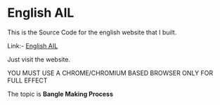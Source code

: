 # English AIL

This is the Source Code for the english website that I built.

Link:- [English AIL](https://vedabahu.github.io/english-AIL)

Just visit the website.

YOU MUST USE A CHROME/CHROMIUM BASED BROWSER ONLY FOR FULL EFFECT

The topic is <strong>Bangle Making Process</strong>
